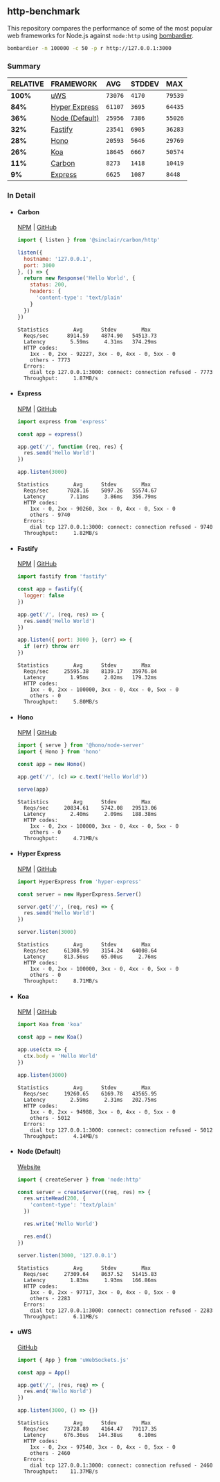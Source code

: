## http-benchmark

This repository compares the performance of some of the most popular web frameworks for Node.js against `node:http` using [bombardier](https://github.com/codesenberg/bombardier).

```bash
bombardier -n 100000 -c 50 -p r http://127.0.0.1:3000
```

### Summary

| RELATIVE | FRAMEWORK | AVG | STDDEV | MAX |
| :--- | :--- | :--- | :--- | :--- |
| **100%** | [uWS](#uws) | `73076` | `4170` | `79539` |
| **84%** | [Hyper Express](#hyper-express) | `61107` | `3695` | `64435` |
| **36%** | [Node (Default)](#node-default) | `25956` | `7386` | `55026` |
| **32%** | [Fastify](#fastify) | `23541` | `6905` | `36283` |
| **28%** | [Hono](#hono) | `20593` | `5646` | `29769` |
| **26%** | [Koa](#koa) | `18645` | `6667` | `50574` |
| **11%** | [Carbon](#carbon) | `8273` | `1418` | `10419` |
| **9%** | [Express](#express) | `6625` | `1087` | `8448` |


### In Detail

- #### Carbon
  [NPM](https://npmjs.com/@sinclair/carbon) | [GitHub](https://github.com/sinclairzx81/carbon)
  ```js
  import { listen } from '@sinclair/carbon/http'

  listen({
    hostname: '127.0.0.1',
    port: 3000
  }, () => {
    return new Response('Hello World', {
      status: 200,
      headers: {
        'content-type': 'text/plain'
      }
    })
  })
  ```

  ```
  Statistics        Avg      Stdev        Max
    Reqs/sec      8914.59    4874.90   54513.73
    Latency        5.59ms     4.31ms   374.29ms
    HTTP codes:
      1xx - 0, 2xx - 92227, 3xx - 0, 4xx - 0, 5xx - 0
      others - 7773
    Errors:
      dial tcp 127.0.0.1:3000: connect: connection refused - 7773
    Throughput:     1.87MB/s
  ```

- #### Express
  [NPM](https://npmjs.com/express) | [GitHub](https://github.com/expressjs/express)
  ```js
  import express from 'express'

  const app = express()

  app.get('/', function (req, res) {
    res.send('Hello World')
  })

  app.listen(3000)
  ```

  ```
  Statistics        Avg      Stdev        Max
    Reqs/sec      7028.16    5097.26   55574.67
    Latency        7.11ms     3.86ms   356.79ms
    HTTP codes:
      1xx - 0, 2xx - 90260, 3xx - 0, 4xx - 0, 5xx - 0
      others - 9740
    Errors:
      dial tcp 127.0.0.1:3000: connect: connection refused - 9740
    Throughput:     1.82MB/s
  ```

- #### Fastify
  [NPM](https://npmjs.com/fastify) | [GitHub](https://github.com/fastify/fastify)
  ```js
  import fastify from 'fastify'

  const app = fastify({
    logger: false
  })

  app.get('/', (req, res) => {
    res.send('Hello World')
  })

  app.listen({ port: 3000 }, (err) => {
    if (err) throw err
  })
  ```

  ```
  Statistics        Avg      Stdev        Max
    Reqs/sec     25595.38    8139.17   35976.84
    Latency        1.95ms     2.02ms   179.32ms
    HTTP codes:
      1xx - 0, 2xx - 100000, 3xx - 0, 4xx - 0, 5xx - 0
      others - 0
    Throughput:     5.80MB/s
  ```

- #### Hono
  [NPM](https://npmjs.com/hono) | [GitHub](https://github.com/honojs/hono)
  ```js
  import { serve } from '@hono/node-server'
  import { Hono } from 'hono'

  const app = new Hono()

  app.get('/', (c) => c.text('Hello World'))

  serve(app)
  ```

  ```
  Statistics        Avg      Stdev        Max
    Reqs/sec     20834.61    5742.08   29513.06
    Latency        2.40ms     2.09ms   188.38ms
    HTTP codes:
      1xx - 0, 2xx - 100000, 3xx - 0, 4xx - 0, 5xx - 0
      others - 0
    Throughput:     4.71MB/s
  ```

- #### Hyper Express
  [NPM](https://npmjs.com/hyper-express) | [GitHub](https://github.com/kartikk221/hyper-express)
  ```js
  import HyperExpress from 'hyper-express'

  const server = new HyperExpress.Server()

  server.get('/', (req, res) => {
    res.send('Hello World')
  })

  server.listen(3000)
  ```

  ```
  Statistics        Avg      Stdev        Max
    Reqs/sec     61308.99    3154.24   64008.64
    Latency      813.56us    65.00us     2.76ms
    HTTP codes:
      1xx - 0, 2xx - 100000, 3xx - 0, 4xx - 0, 5xx - 0
      others - 0
    Throughput:     8.71MB/s
  ```

- #### Koa
  [NPM](https://npmjs.com/koa) | [GitHub](https://github.com/koajs/koa)
  ```js
  import Koa from 'koa'

  const app = new Koa()

  app.use(ctx => {
    ctx.body = 'Hello World'
  })

  app.listen(3000)
  ```

  ```
  Statistics        Avg      Stdev        Max
    Reqs/sec     19260.65    6169.78   43565.95
    Latency        2.59ms     2.31ms   202.75ms
    HTTP codes:
      1xx - 0, 2xx - 94988, 3xx - 0, 4xx - 0, 5xx - 0
      others - 5012
    Errors:
      dial tcp 127.0.0.1:3000: connect: connection refused - 5012
    Throughput:     4.14MB/s
  ```

- #### Node (Default)
  [Website](https://nodejs.org/api/http.html)
  ```js
  import { createServer } from 'node:http'

  const server = createServer((req, res) => {
    res.writeHead(200, {
      'content-type': 'text/plain'
    })

    res.write('Hello World')

    res.end()
  })

  server.listen(3000, '127.0.0.1')
  ```

  ```
  Statistics        Avg      Stdev        Max
    Reqs/sec     27309.64    8637.52   51415.83
    Latency        1.83ms     1.93ms   166.86ms
    HTTP codes:
      1xx - 0, 2xx - 97717, 3xx - 0, 4xx - 0, 5xx - 0
      others - 2283
    Errors:
      dial tcp 127.0.0.1:3000: connect: connection refused - 2283
    Throughput:     6.11MB/s
  ```

- #### uWS
  [GitHub](https://github.com/uNetworking/uWebSockets.js)
  ```js
  import { App } from 'uWebSockets.js'

  const app = App()

  app.get('/', (res, req) => {
    res.end('Hello World')
  })

  app.listen(3000, () => {})
  ```

  ```
  Statistics        Avg      Stdev        Max
    Reqs/sec     73728.89    4164.47   79117.35
    Latency      676.36us   144.38us     6.10ms
    HTTP codes:
      1xx - 0, 2xx - 97540, 3xx - 0, 4xx - 0, 5xx - 0
      others - 2460
    Errors:
      dial tcp 127.0.0.1:3000: connect: connection refused - 2460
    Throughput:    11.37MB/s
  ```


